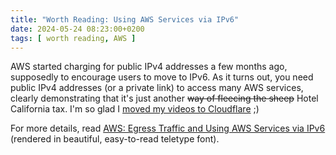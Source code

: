 ```yaml
---
title: "Worth Reading: Using AWS Services via IPv6"
date: 2024-05-24 08:23:00+0200
tags: [ worth reading, AWS ]
---
```

AWS started charging for public IPv4 addresses a few months ago, supposedly to encourage users to move to IPv6. As it turns out, you need public IPv4 addresses (or a private link) to access many AWS services, clearly demonstrating that it's just another ~~way of fleecing the sheep~~ Hotel California tax. I'm so glad I [moved my videos to Cloudflare](https://blog.ipspace.net/2023/08/videos-free-subscription.html) ;)

For more details, read [AWS: Egress Traffic and Using AWS Services via IPv6](https://tty.neveragain.de/2024/05/20/aws-ipv6-egress.html) (rendered in beautiful, easy-to-read teletype font).
